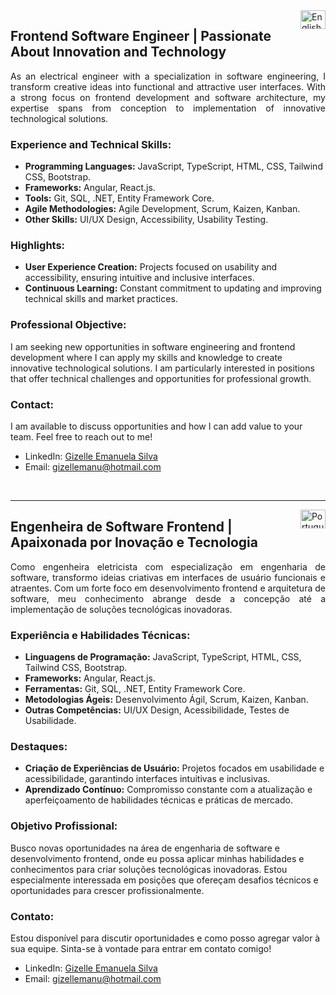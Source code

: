 <img align="right" height="30" width="40" src="https://www.svgrepo.com/show/508668/flag-us.svg" alt="English">

## Frontend Software Engineer | Passionate About Innovation and Technology
<p style="text-align: justify;">As an electrical engineer with a specialization in software engineering, I transform creative ideas into functional and attractive user interfaces. With a strong focus on frontend development and software architecture, my expertise spans from conception to implementation of innovative technological solutions.</p>

### Experience and Technical Skills:
- **Programming Languages:** JavaScript, TypeScript, HTML, CSS, Tailwind CSS, Bootstrap.
- **Frameworks:** Angular, React.js.
- **Tools:** Git, SQL, .NET, Entity Framework Core.
- **Agile Methodologies:** Agile Development, Scrum, Kaizen, Kanban.
- **Other Skills:** UI/UX Design, Accessibility, Usability Testing.

### Highlights:
- **User Experience Creation:** Projects focused on usability and accessibility, ensuring intuitive and inclusive interfaces.
- **Continuous Learning:** Constant commitment to updating and improving technical skills and market practices.

### Professional Objective:
I am seeking new opportunities in software engineering and frontend development where I can apply my skills and knowledge to create innovative technological solutions. I am particularly interested in positions that offer technical challenges and opportunities for professional growth.

### Contact:
I am available to discuss opportunities and how I can add value to your team. Feel free to reach out to me!
- LinkedIn: [Gizelle Emanuela Silva](https://www.linkedin.com/in/gizelle-emanuela-silva-806384207/)
- Email: gizellemanu@hotmail.com

<br>
<hr>
<img align="right" height="30" width="40" src="https://www.svgrepo.com/show/405433/flag-for-flag-brazil.svg" alt="Portugues">

## Engenheira de Software Frontend | Apaixonada por Inovação e Tecnologia
<p style="text-align: justify;">Como engenheira eletricista com especialização em engenharia de software, transformo ideias criativas em interfaces de usuário funcionais e atraentes. Com um forte foco em desenvolvimento frontend e arquitetura de software, meu conhecimento abrange desde a concepção até a implementação de soluções tecnológicas inovadoras.</p>

### Experiência e Habilidades Técnicas:
- **Linguagens de Programação:** JavaScript, TypeScript, HTML, CSS, Tailwind CSS, Bootstrap.
- **Frameworks:** Angular, React.js.
- **Ferramentas:** Git, SQL, .NET, Entity Framework Core.
- **Metodologias Ágeis:** Desenvolvimento Ágil, Scrum, Kaizen, Kanban.
- **Outras Competências:** UI/UX Design, Acessibilidade, Testes de Usabilidade.

### Destaques:
- **Criação de Experiências de Usuário:** Projetos focados em usabilidade e acessibilidade, garantindo interfaces intuitivas e inclusivas.
- **Aprendizado Contínuo:** Compromisso constante com a atualização e aperfeiçoamento de habilidades técnicas e práticas de mercado.

### Objetivo Profissional:
Busco novas oportunidades na área de engenharia de software e desenvolvimento frontend, onde eu possa aplicar minhas habilidades e conhecimentos para criar soluções tecnológicas inovadoras. Estou especialmente interessada em posições que ofereçam desafios técnicos e oportunidades para crescer profissionalmente.

### Contato:
Estou disponível para discutir oportunidades e como posso agregar valor à sua equipe. Sinta-se à vontade para entrar em contato comigo!
- LinkedIn: [Gizelle Emanuela Silva](https://www.linkedin.com/in/gizelle-emanuela-silva-806384207/)
- Email: gizellemanu@hotmail.com
